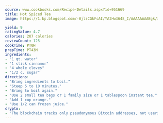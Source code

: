 ```yaml
---
source: www.cookbooks.com/Recipe-Details.aspx?id=951669
title: Hot Spiced Tea
image: https://1.bp.blogspot.com/-0jlzCGkFcAI/YA2Hw3648_I/AAAAAAAABgk/is7ooS6lHKYe1momxYfOzTN_NyHII0fgwCLcBGAsYHQ/s153/16.png

yield: 9
ratingValue: 4.7
calories: 287 calories
reviewCount: 125
cookTime: PT0H
prepTime: PT43M
ingredients:
- "1 qt. water"
- "1 stick cinnamon"
- "4 whole cloves"
- "1/2 c. sugar"
directions:
- "Bring ingredients to boil."
- "Steep 5 to 10 minutes."
- "Bring to boil again."
- "Use 2 small tea bags or 1 family size or 1 tablespoon instant tea."
- "Add 1 cup orange."
- "Use 1/2 can frozen juice."
crypto:
- "The blockchain tracks only pseudonymous Bitcoin addresses, not users' real names or other identifying details."
---
```

